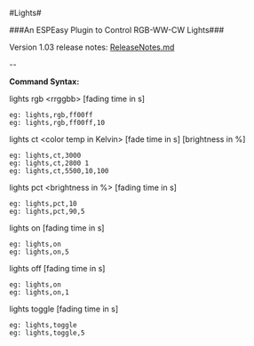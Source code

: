 #Lights#

###An ESPEasy Plugin to Control RGB-WW-CW Lights###

Version 1.03 release notes: [ReleaseNotes.md](ReleaseNotes.md)

--

**Command Syntax:**
   
lights rgb \<rrggbb\> [fading time in s]
```
eg: lights,rgb,ff00ff
eg: lights,rgb,ff00ff,10
```

lights ct \<color temp in Kelvin\> [fade time in s] [brightness in %]
```
eg: lights,ct,3000 
eg: lights,ct,2800 1
eg: lights,ct,5500,10,100
```

lights pct \<brightness in %\> [fading time in s]
```
eg: lights,pct,10
eg: lights,pct,90,5
```

lights on [fading time in s]
```
eg: lights,on
eg: lights,on,5
```

lights off [fading time in s]
```
eg: lights,on
eg: lights,on,1
```

lights toggle [fading time in s]
```
eg: lights,toggle
eg: lights,toggle,5
```


